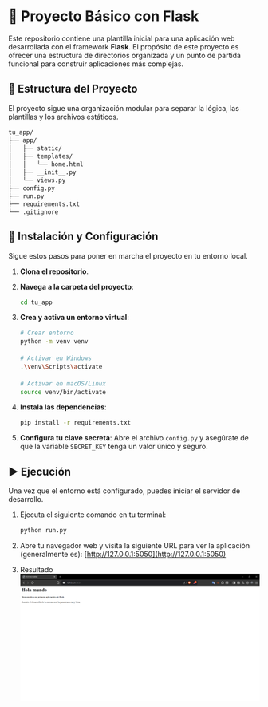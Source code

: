 # 📝 Proyecto Básico con Flask

Este repositorio contiene una plantilla inicial para una aplicación web desarrollada con el framework **Flask**. El propósito de este proyecto es ofrecer una estructura de directorios organizada y un punto de partida funcional para construir aplicaciones más complejas.

## 📂 Estructura del Proyecto

El proyecto sigue una organización modular para separar la lógica, las plantillas y los archivos estáticos.

```
tu_app/
├── app/
│   ├── static/
│   ├── templates/
│   │   └── home.html
│   ├── __init__.py
│   └── views.py
├── config.py
├── run.py
├── requirements.txt
└── .gitignore
```

## 🚀 Instalación y Configuración

Sigue estos pasos para poner en marcha el proyecto en tu entorno local.

1.  **Clona el repositorio**.

2.  **Navega a la carpeta del proyecto**:

    ```bash
    cd tu_app
    ```

3.  **Crea y activa un entorno virtual**:

    ```bash
    # Crear entorno
    python -m venv venv

    # Activar en Windows
    .\venv\Scripts\activate

    # Activar en macOS/Linux
    source venv/bin/activate
    ```

4.  **Instala las dependencias**:

    ```bash
    pip install -r requirements.txt
    ```

5.  **Configura tu clave secreta**:
    Abre el archivo `config.py` y asegúrate de que la variable `SECRET_KEY` tenga un valor único y seguro.

## ▶️ Ejecución

Una vez que el entorno está configurado, puedes iniciar el servidor de desarrollo.

1.  Ejecuta el siguiente comando en tu terminal:
    ```bash
    python run.py
    ```
2.  Abre tu navegador web y visita la siguiente URL para ver la aplicación (generalmente es):
    [http://127.0.0.1:5050](http://127.0.0.1:5050)

3.  Resultado
    ![Resultado](Capture.png)
